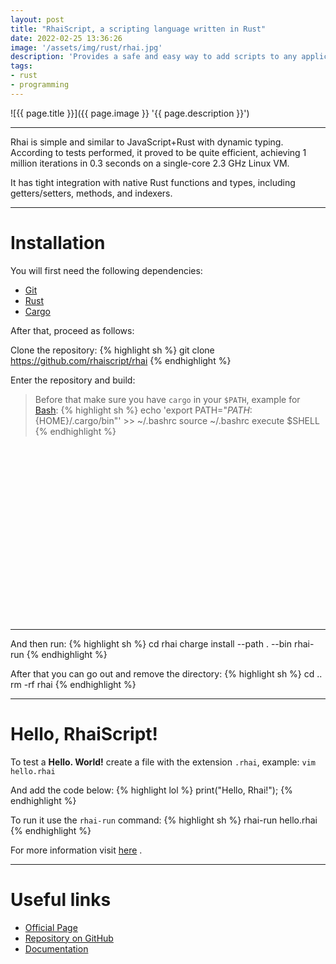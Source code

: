 ```yaml
---
layout: post
title: "RhaiScript, a scripting language written in Rust"
date: 2022-02-25 13:36:26
image: '/assets/img/rust/rhai.jpg'
description: 'Provides a safe and easy way to add scripts to any application.'
tags:
- rust
- programming
---
```


![{{ page.title }}]({{ page.image }} '{{ page.description }}')

---

Rhai is simple and similar to JavaScript+Rust with dynamic typing. According to tests performed, it proved to be quite efficient, achieving 1 million iterations in 0.3 seconds on a single-core 2.3 GHz Linux VM.

It has tight integration with native Rust functions and types, including getters/setters, methods, and indexers.

---

# Installation
You will first need the following dependencies:
+ [Git](https://terminalroot.com/tags#git)
+ [Rust](https://terminalroot.com/tags#rust)
+ [Cargo](https://rustup.rs/)

After that, proceed as follows:

Clone the repository:
{% highlight sh %}
git clone https://github.com/rhaiscript/rhai
{% endhighlight %}

Enter the repository and build:
> Before that make sure you have `cargo` in your `$PATH`, example for [Bash](https://terminalroot.com/tags#bash):
{% highlight sh %}
echo 'export PATH="${PATH}:${HOME}/.cargo/bin"' >> ~/.bashrc
source ~/.bashrc
execute $SHELL
{% endhighlight %}


<!-- SQUARE - GAMES ROOT -->
<script async src="//pagead2.googlesyndication.com/pagead/js/adsbygoogle.js"></script>
<ins class="adsbygoogle"
style="display:inline-block;width:336px;height:280px"
data-ad-client="ca-pub-2838251107855362"
data-ad-slot="5351066970"></ins>
<script>
(adsbygoogle = window.adsbygoogle || []).push({});
</script>

---

And then run:
{% highlight sh %}
cd rhai
charge install --path . --bin rhai-run
{% endhighlight %}

After that you can go out and remove the directory:
{% highlight sh %}
cd ..
rm -rf rhai
{% endhighlight %}

---

# Hello, RhaiScript!
To test a **Hello. World!** create a file with the extension `.rhai`, example: `vim hello.rhai`

And add the code below:
{% highlight lol %}
print("Hello, Rhai!");
{% endhighlight %}

To run it use the `rhai-run` command:
{% highlight sh %}
rhai-run hello.rhai
{% endhighlight %}

For more information visit [here](https://rhai.rs/book) .

---

# Useful links
+ [Official Page](https://rhai.rs/)
+ [Repository on GitHub](https://github.com/rhaiscript/rhai)
+ [Documentation](https://rhai.rs/book)
